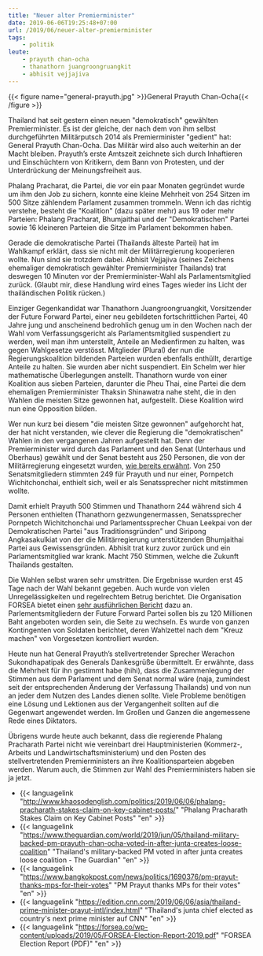 ```yaml
---
title: "Neuer alter Premierminister"
date: 2019-06-06T19:25:48+07:00
url: /2019/06/neuer-alter-premierminister
tags:
    - politik
leute:
    - prayuth chan-ocha
    - thanathorn juangroongruangkit
    - abhisit vejjajiva
---
```


{{< figure name="general-prayuth.jpg" >}}General Prayuth Chan-Ocha{{< /figure >}}

Thailand hat seit gestern einen neuen "demokratisch" gewählten Premierminister. Es ist der gleiche, der nach dem von ihm selbst durchgeführten Militärputsch 2014 als Premierminister "gedient" hat: General Prayuth Chan-Ocha. Das Militär wird also auch weiterhin an der Macht bleiben. Prayuth’s erste Amtszeit zeichnete sich durch Inhaftieren und Einschüchtern von Kritikern, dem Bann von Protesten, und der Unterdrückung der Meinungsfreiheit aus.

Phalang Pracharat, die Partei, die vor ein paar Monaten gegründet wurde um ihm den Job zu sichern, konnte eine kleine Mehrheit von 254 Sitzen im 500 Sitze zählendem Parlament zusammen trommeln. Wenn ich das richtig verstehe, besteht die "Koalition" (dazu später mehr) aus 19 oder mehr Parteien: Phalang Pracharat, Bhumjaithai und der "Demokratischen" Partei sowie 16 kleineren Parteien die Sitze im Parlament bekommen haben.

Gerade die demokratische Partei (Thailands älteste Partei) hat im Wahlkampf erklärt, dass sie nicht mit der Militärregierung kooperieren wollte. Nun sind sie trotzdem dabei. Abhisit Vejjajiva (seines Zeichens ehemaliger demokratisch gewählter Premierminister Thailands) trat deswegen 10 Minuten vor der Premierminister-Wahl als Parlamentsmitglied zurück. (Glaubt mir, diese Handlung wird eines Tages wieder ins Licht der thailändischen Politik rücken.)

Einziger Gegenkandidat war Thanathorn Juangroongruangkit, Vorsitzender der Future Forward Partei, einer neu gebildeten fortschrittlichen Partei, 40 Jahre jung und anscheinend bedrohlich genug um in den Wochen nach der Wahl vom Verfassungsgericht als Parlamentsmitglied suspendiert zu werden, weil man ihm unterstellt, Anteile an Medienfirmen zu halten, was gegen Wahlgesetze verstösst. Mitglieder (Plural) der nun die Regierungskoalition bildenden Parteien wurden ebenfalls enthüllt, derartige Anteile zu halten. Sie wurden aber nicht suspendiert. Ein Schelm wer hier mathematische Überlegungen anstellt. Thanathorn wurde von einer Koalition aus sieben Parteien, darunter die Pheu Thai, eine Partei die dem ehemaligen Premierminister Thaksin Shinawatra nahe steht, die in den Wahlen die meisten Sitze gewonnen hat, aufgestellt. Diese Koalition wird nun eine Opposition bilden.

Wer nun kurz bei diesem "die meisten Sitze gewonnen" aufgehorcht hat, der hat nicht verstanden, wie clever die Regierung die "demokratischen" Wahlen in den vergangenen Jahren aufgestellt hat. Denn der Premierminister wird durch das Parlament und den Senat (Unterhaus und Oberhaus) gewählt und der Senat besteht aus 250 Personen, die von der Militärregierung eingesetzt wurden, [wie bereits erwähnt](/2019/05/meet-me-in-the-senate/). Von 250 Senatsmitgliedern stimmten 249 für Prayuth und nur einer, Pornpetch Wichitchonchai, enthielt sich, weil er als Senatssprecher nicht mitstimmen wollte.

Damit erhielt Prayuth 500 Stimmen und Thanathorn 244 während sich 4 Personen enthielten (Thanathorn gezwungenermassen, Senatssprecher Pornpetch Wichitchonchai und Parlamentssprecher Chuan Leekpai von der Demokratischen Partei "aus Traditionsgründen" und Siripong Angkasakulkiat von der die Militärregierung unterstützenden Bhumjaithai Partei aus Gewissensgründen. Abhisit trat kurz zuvor zurück und ein Parlamentsmitglied war krank. Macht 750 Stimmen, welche die Zukunft Thailands gestalten.

Die Wahlen selbst waren sehr umstritten. Die Ergebnisse wurden erst 45 Tage nach der Wahl bekannt gegeben. Auch wurde von vielen Unregelässigkeiten und regelrechtem Betrug berichtet. Die Organisation FORSEA bietet einen [sehr ausführlichen Bericht](https://forsea.co/fraud-irregularities-and-dirty-tricks-a-report-on-thailands-2019-elections/) dazu an. Parlementsmitgliedern der Future Forward Partei sollen bis zu 120 Millionen Baht angeboten worden sein, die Seite zu wechseln. Es wurde von ganzen Kontingenten von Soldaten berichtet, deren Wahlzettel nach dem "Kreuz machen" von Vorgesetzen kontrolliert wurden.

Heute nun hat General Prayuth’s stellvertretender Sprecher Werachon Sukondhapatipak des Generals Dankesgrüße übermittelt. Er erwähnte, dass die Mehrheit für ihn gestimmt habe (hihi), dass die Zusammenlegung der Stimmen aus dem Parlament und dem Senat normal wäre (naja, zumindest seit der entsprechenden Änderung der Verfassung Thailands) und von nun an jeder dem Nutzen des Landes dienen sollte. Viele Probleme benötigen eine Lösung und Lektionen aus der Vergangenheit sollten auf die Gegenwart angewendet werden. Im Großen und Ganzen die angemessene Rede eines Diktators.

Übrigens wurde heute auch bekannt, dass die regierende Phalang Pracharath Partei nicht wie vereinbart drei Hauptministerien (Kommerz-, Arbeits und Landwirtschaftsministerium) und den Posten des stellvertretenden Premierministers an ihre Koalitionsparteien abgeben werden. Warum auch, die Stimmen zur Wahl des Premierministers haben sie ja jetzt.

- {{< languagelink "<http://www.khaosodenglish.com/politics/2019/06/06/phalang-pracharath-stakes-claim-on-key-cabinet-posts/>" "Phalang Pracharath Stakes Claim on Key Cabinet Posts" "en" >}}
- {{< languagelink "<https://www.theguardian.com/world/2019/jun/05/thailand-military-backed-pm-prayuth-chan-ocha-voted-in-after-junta-creates-loose-coalition>" "Thailand's military-backed PM voted in after junta creates loose coalition - The Guardian" "en" >}}
- {{< languagelink "<https://www.bangkokpost.com/news/politics/1690376/pm-prayut-thanks-mps-for-their-votes>" "PM Prayut thanks MPs for their votes" "en" >}}
- {{< languagelink "<https://edition.cnn.com/2019/06/06/asia/thailand-prime-minister-prayut-intl/index.html>" "Thailand's junta chief elected as country's next prime minister auf CNN" "en" >}}
- {{< languagelink "<https://forsea.co/wp-content/uploads/2019/05/FORSEA-Election-Report-2019.pdf>" "FORSEA Election Report (PDF)" "en" >}}
